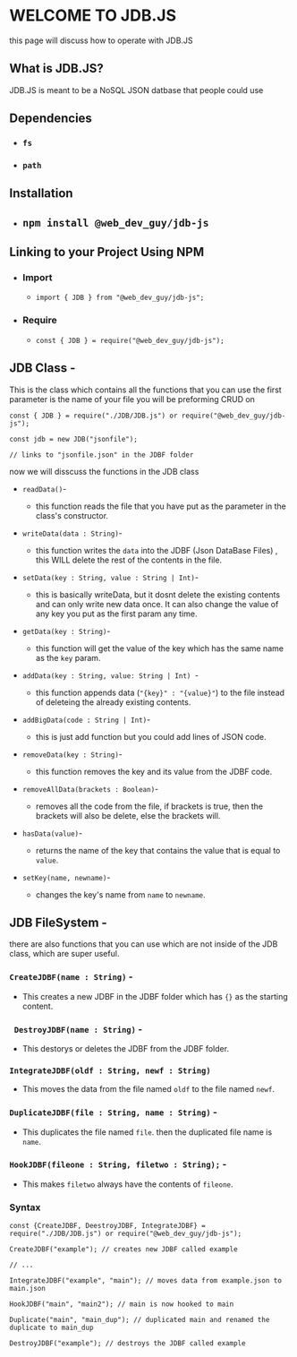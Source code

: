 # WELCOME TO JDB.JS #

this page will discuss how to operate with JDB.JS

## What is JDB.JS? ##

JDB.JS is meant to be a NoSQL JSON datbase that people could use

## Dependencies ##
- ### ``` fs ``` ###
- ### ``` path ``` ###

## Installation ##
- ## ``` npm install @web_dev_guy/jdb-js ``` ##

## Linking to your Project Using NPM ##
- ### Import ###
  * ``` import { JDB } from "@web_dev_guy/jdb-js"; ```

- ### Require ###
  * ``` const { JDB } = require("@web_dev_guy/jdb-js"); ```

## JDB Class - ##

This is the class which contains all the functions that you can use
the first parameter is the name of your file you will be preforming CRUD on

```
const { JDB } = require("./JDB/JDB.js") or require("@web_dev_guy/jdb-js");

const jdb = new JDB("jsonfile"); 

// links to "jsonfile.json" in the JDBF folder
```
now we will disscuss the functions in the JDB class

- ``` readData() ```-
  * this function reads the file that you have put as the parameter in the class's constructor.

- ``` writeData(data : String) ```-
  * this function writes the ``` data ``` into the JDBF (Json DataBase Files) , this WILL delete the rest of the contents in the file.

- ``` setData(key : String, value : String | Int) ```-
  * this is basically writeData, but it dosnt delete the existing contents and can only write new data once. It can also change the value of any key you put as the first param any time.

- ``` getData(key : String) ```-
  * this function will get the value of the key which has the same name as the ``` key ``` param.

- ```addData(key : String, value: String | Int) ```-
  * this function appends data (``` "{key}" : "{value}" ```) to the file instead of deleteing the already existing contents.

- ``` addBigData(code : String | Int) ```-
  * this is just add function but you could add lines of JSON code.

- ``` removeData(key : String) ```-
  * this function removes the key and its value from the JDBF code.

- ``` removeAllData(brackets : Boolean) ```-
  * removes all the code from the file, if brackets is true, then the brackets will also be delete, else the brackets will.

- ``` hasData(value) ```-
  * returns the name of the key that contains the value that is equal to ``` value ```.

- ``` setKey(name, newname) ```-
  * changes the key's name from ``` name ``` to ``` newname ```.
## JDB FileSystem - ##

there are also functions that you can use which are not inside of the JDB class, which are super useful.

### ``` CreateJDBF(name : String) ``` -
- This creates a new JDBF in the JDBF folder which has ``` {} ``` as the starting content.

### ``` DestroyJDBF(name : String)``` - ###
- This destorys or deletes the JDBF from the JDBF folder.

### ``` IntegrateJDBF(oldf : String, newf : String) ``` ###
- This moves the data from the file named ``` oldf ``` to the file named ``` newf ```.

### ``` DuplicateJDBF(file : String, name : String) ``` -
- This duplicates the file named ``` file ```. then the duplicated file name is ``` name ```.

### ``` HookJDBF(fileone : String, filetwo : String); ``` -
- This makes ``` filetwo ``` always have the contents of ``` fileone ```.

### Syntax ###

```
const {CreateJDBF, DeestroyJDBF, IntegrateJDBF} = require("./JDB/JDB.js") or require("@web_dev_guy/jdb-js");

CreateJDBF("example"); // creates new JDBF called example

// ...

IntegrateJDBF("example", "main"); // moves data from example.json to main.json

HookJDBF("main", "main2"); // main is now hooked to main

Duplicate("main", "main_dup"); // duplicated main and renamed the duplicate to main_dup

DestroyJDBF("example"); // destroys the JDBF called example
```
